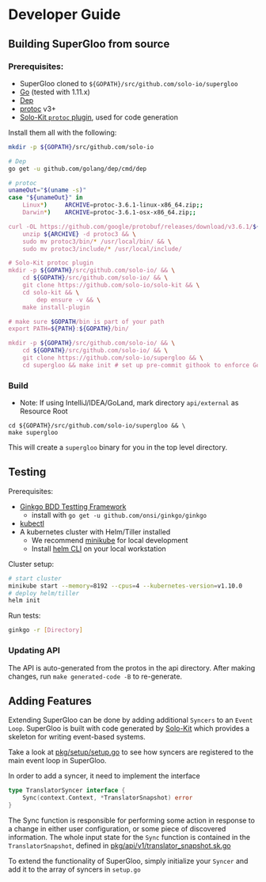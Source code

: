 # Developer Guide

## Building SuperGloo from source

### Prerequisites:

- SuperGloo cloned to `${GOPATH}/src/github.com/solo-io/supergloo`
- [Go](https://golang.org/) (tested with 1.11.x)
- [Dep](https://github.com/golang/dep)
- [protoc](https://developers.google.com/protocol-buffers/docs/proto) v3+
- [Solo-Kit `protoc` plugin](https://github.com/solo-io/solo-kit), used for code generation

Install them all with the following:

```bash
mkdir -p ${GOPATH}/src/github.com/solo-io

# Dep
go get -u github.com/golang/dep/cmd/dep

# protoc
unameOut="$(uname -s)"
case "${unameOut}" in
    Linux*)     ARCHIVE=protoc-3.6.1-linux-x86_64.zip;;
    Darwin*)    ARCHIVE=protoc-3.6.1-osx-x86_64.zip;;

curl -OL https://github.com/google/protobuf/releases/download/v3.6.1/${ARCHIVE} && \
    unzip ${ARCHIVE} -d protoc3 && \
    sudo mv protoc3/bin/* /usr/local/bin/ && \
    sudo mv protoc3/include/* /usr/local/include/

# Solo-Kit protoc plugin
mkdir -p ${GOPATH}/src/github.com/solo-io/ && \
    cd ${GOPATH}/src/github.com/solo-io/ && \
    git clone https://github.com/solo-io/solo-kit && \
    cd solo-kit && \
        dep ensure -v && \
    make install-plugin

# make sure $GOPATH/bin is part of your path
export PATH=${PATH}:${GOPATH}/bin/

mkdir -p ${GOPATH}/src/github.com/solo-io/ && \
    cd ${GOPATH}/src/github.com/solo-io/ && \
    git clone https://github.com/solo-io/supergloo && \
    cd supergloo && make init # set up pre-commit githook to enforce Go formatting and imports

```

### Build
- Note: If using IntelliJ/IDEA/GoLand, mark directory `api/external` as Resource Root
```
cd ${GOPATH}/src/github.com/solo-io/supergloo && \
make supergloo
```

This will create a `supergloo` binary for you in the top level directory.

## Testing
Prerequisites:

- [Ginkgo BDD Testting Framework](https://github.com/onsi/ginkgo)
    - install with `go get -u github.com/onsi/ginkgo/ginkgo`
- [kubectl](https://kubernetes.io/docs/tasks/tools/install-kubectl)
- A kubernetes cluster with Helm/Tiller installed
    - We recommend [minikube](https://kubernetes.io/docs/setup/minikube/) for local development
    - Install [helm CLI](https://docs.helm.sh/using_helm/#installing-helm) on your local workstation 

Cluster setup:
```bash
# start cluster
minikube start --memory=8192 --cpus=4 --kubernetes-version=v1.10.0
# deploy helm/tiller
helm init
```

Run tests:
```bash
ginkgo -r [Directory]
```

### Updating API

The API is auto-generated from the protos in the api directory. After making changes, 
run `make generated-code -B` to re-generate. 

## Adding Features

Extending SuperGloo can be done by adding additional `Syncers` to an
`Event Loop`. SuperGloo is built with code generated by [Solo-Kit](https://github.com/solo-io/solo-kit)
which provides a skeleton for writing event-based systems.

Take a look at [pkg/setup/setup.go](https://github.com/solo-io/supergloo/blob/master/pkg/setup/setup.go#L164)
to see how syncers are registered to the main event loop in SuperGloo.

In order to add a syncer, it need to implement the interface
```go
type TranslatorSyncer interface {
	Sync(context.Context, *TranslatorSnapshot) error
}
```

The Sync function is responsible for performing some action in response to a change in either user configuration,
or some piece of discovered information. The whole input state for the `Sync` function is
 contained in the `TranslatorSnapshot`, defined in [pkg/api/v1/translator_snapshot.sk.go](https://github.com/solo-io/supergloo/blob/master/pkg/api/v1/translator_snapshot.sk.go#L15:6)

To extend the functionality of SuperGloo, simply initialize your `Syncer` and add it to the array of syncers in `setup.go`
